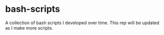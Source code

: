 # bash-scripts

A collection of bash scripts I developed over time. This rep will be updated as I make more scripts.
